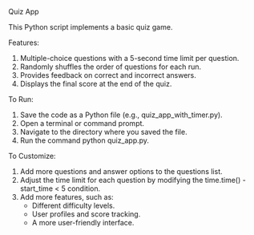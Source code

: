 Quiz App

This Python script implements a basic quiz game.

Features:
1. Multiple-choice questions with a 5-second time limit per question.
2. Randomly shuffles the order of questions for each run.
3. Provides feedback on correct and incorrect answers.
4. Displays the final score at the end of the quiz.

To Run:
1. Save the code as a Python file (e.g., quiz_app_with_timer.py).
2. Open a terminal or command prompt.
4. Navigate to the directory where you saved the file.
5. Run the command python quiz_app.py.

To Customize:
1. Add more questions and answer options to the questions list.
2. Adjust the time limit for each question by modifying the time.time() - start_time < 5 condition.
3. Add more features, such as:
    - Different difficulty levels.
    - User profiles and score tracking.
    - A more user-friendly interface.
